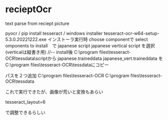# recieptOcr
text parse from reciept picture



pyocr / pip install
tesseract / windows installer tesseract-ocr-w64-setup-5.3.0.20221222.exe
インストーラ実行時
choose componentで
select omponents to install　で
japanese script
japanese vertical script
を選択(verticalは縦書き用)
//--
install後
C:\program files\tesseract-OCR\tessdata\scriptから
japanese.traineddata
japanese_vert.traineddata
をC:\program files\tesseract-OCR\tessdataにコピー

パスを２つ追加
C:\program files\tesseract-OCR
C:\program files\tesseract-OCR\tessdata


これで実行できたが、画像が荒いと変換もあらい

tesseract_layout=6

で調整できるらしい




